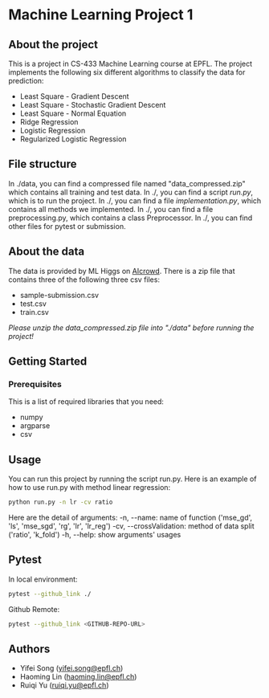 # Machine Learning Project 1
## About the project
This is a project in CS-433 Machine Learning course at EPFL. The project implements the following six different algorithms to classify the data for prediction:
- Least Square - Gradient Descent
- Least Square - Stochastic Gradient Descent
- Least Square - Normal Equation
- Ridge Regression
- Logistic Regression
- Regularized Logistic Regression

## File structure
In ./data, you can find a compressed file named "data_compressed.zip" which contains all training and test data.
In ./, you can find a script *run.py*, which is to run the project.
In ./, you can find a file *implementation.py*, which contains all methods we implemented.
In ./, you can find a file preprocessing.py, which contains a class Preprocessor.
In ./, you can find other files for pytest or submission.

## About the data
The data is provided by ML Higgs on [AIcrowd](https://www.aicrowd.com/challenges/epfl-machine-learning-higgs/dataset_files).
There is a zip file that contains three of the following three csv files:
- sample-submission.csv
- test.csv
- train.csv

*Please unzip the data_compressed.zip file into "./data" before running the project!*

## Getting Started
### Prerequisites
This is a list of required libraries that you need:
- numpy
- argparse
- csv

## Usage
You can run this project by running the script run.py.
Here is an example of how to use run.py with method linear regression:
```sh
python run.py -n lr -cv ratio
```

Here are the detail of arguments:
    -n, --name: name of function ('mse_gd', 'ls', 'mse_sgd', 'rg', 'lr', 'lr_reg')
    -cv, --crossValidation: method of data split ('ratio', 'k_fold')
    -h, --help: show arguments' usages

## Pytest 
In local environment:
```sh
pytest --github_link ./
```
Github Remote:
```sh
pytest --github_link <GITHUB-REPO-URL>
```

## Authors
- Yifei Song (yifei.song@epfl.ch)
- Haoming Lin (haoming.lin@epfl.ch)
- Ruiqi Yu (ruiqi.yu@epfl.ch)